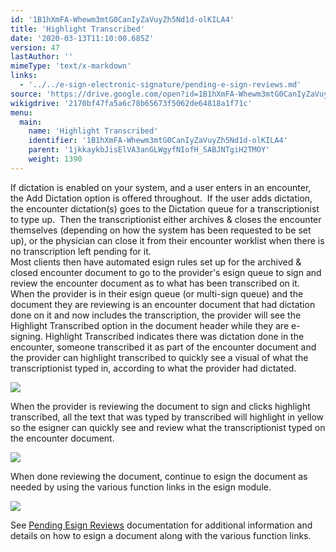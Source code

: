 ```yaml
---
id: '1B1hXmFA-Whewm3mtG0CanIyZaVuyZh5Nd1d-olKILA4'
title: 'Highlight Transcribed'
date: '2020-03-13T11:10:00.685Z'
version: 47
lastAuthor: ''
mimeType: 'text/x-markdown'
links:
  - '../../e-sign-electronic-signature/pending-e-sign-reviews.md'
source: 'https://drive.google.com/open?id=1B1hXmFA-Whewm3mtG0CanIyZaVuyZh5Nd1d-olKILA4'
wikigdrive: '2170bf47fa5a6c78b65673f5062de64818a1f71c'
menu:
  main:
    name: 'Highlight Transcribed'
    identifier: '1B1hXmFA-Whewm3mtG0CanIyZaVuyZh5Nd1d-olKILA4'
    parent: '1jkkaykbJisElVA3anGLWgyfNIofH_SABJNTgiH2TMOY'
    weight: 1390
---
```

If dictation is enabled on your system, and a user enters in an encounter, the Add Dictation option is offered throughout.  If the user adds dictation, the encounter dictation(s) goes to the Dictation queue for a transcriptionist to type up.  Then the transcriptionist either archives & closes the encounter themselves (depending on how the system has been requested to be set up), or the physician can close it from their encounter worklist when there is no transcription left pending for it.  
Most clients then have automated esign rules set up for the archived & closed encounter document to go to the provider's esign queue to sign and review the encounter document as to what has been transcribed on it.  
When the provider is in their esign queue (or multi-sign queue) and the document they are reviewing is an encounter document that had dictation done on it and now includes the transcription, the provider will see the Highlight Transcribed option in the document header while they are e-signing. Highlight Transcribed indicates there was dictation done in the encounter, someone transcribed it as part of the encounter document and the provider can highlight transcribed to quickly see a visual of what the transcriptionist typed in, according to what the provider had dictated.

  
![](../highlight-transcribed.assets/3155becc642719beaa9720a1dcbcca16.png)  


When the provider is reviewing the document to sign and clicks highlight transcribed, all the text that was typed by transcribed will highlight in yellow so the esigner can quickly see and review what the transcriptionist typed on the encounter document.

  
![](../highlight-transcribed.assets/d985321ae7c6a90d4da71356ffc93f0a.png)  


When done reviewing the document, continue to esign the document as needed by using the various function links in the esign module.

  
![](../highlight-transcribed.assets/ce94dca20a7657fccc706399ed2c03cc.png)  


See [Pending Esign Reviews](../../e-sign-electronic-signature/pending-e-sign-reviews.md) documentation for additional information and details on how to esign a document along with the various function links.

